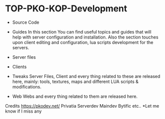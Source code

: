 # TOP-PKO-KOP-Development

- Source Code
- Guides
In this section You can find useful topics and guides that will help with server configuration and installation. Also the section touches upon client editing and configuration, lua scripts development for the servers.

- Server files
- Clients
- Tweaks
Server Files, Client and every thing related to these are released here, mainly: tools, textures, maps and different LUA scripts & modifications.

- Web
Webs and every thing related to them are released here.

Credits
https://pkodev.net/
Privatia
Serverdev
Maindev
Bytific
etc..
*Let me know if I miss any
